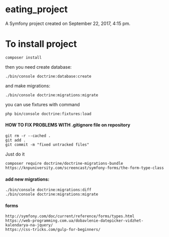 eating_project
======

A Symfony project created on September 22, 2017, 4:15 pm.

# To install project

```
composer install
```
then you need create database:
```
./bin/console doctrine:database:create
```
and make migrations:
```
./bin/console doctrine:migrations:migrate
```
you can use fixtures with command
```
php bin/console doctrine:fixtures:load
```

#### HOW TO FIX PROBLEMS WITH .gitignore file on repository

```
git rm -r --cached .
git add .
git commit -m "fixed untracked files"
```
Just do it

```
composer require doctrine/doctrine-migrations-bundle
https://knpuniversity.com/screencast/symfony-forms/the-form-type-class

```

#### **add new migrations:**
```
./bin/console doctrine:migrations:diff
./bin/console doctrine:migrations:migrate

```
#### **forms**
```
http://symfony.com/doc/current/reference/forms/types.html
https://web-programming.com.ua/dobavlenie-datepicker-vidzhet-kalendarya-na-jquery/
https://css-tricks.com/gulp-for-beginners/
```